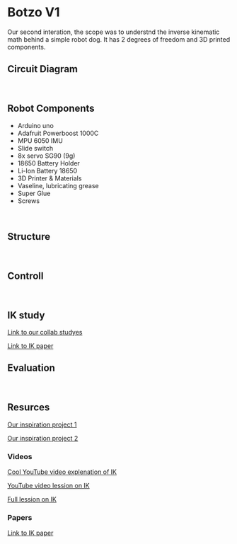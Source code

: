 # Botzo V1
Our second interation, the scope was to understnd the inverse kinematic math behind a simple robot dog. It has 2 degrees of freedom and 3D printed components.
<br>

## Circuit Diagram
<br>

## Robot Components
- Arduino uno
- Adafruit Powerboost 1000C
- MPU 6050 IMU
- Slide switch
- 8x servo SG90 (9g)
- 18650 Battery Holder
- Li-Ion Battery 18650
- 3D Printer & Materials
- Vaseline, lubricating grease
- Super Glue
- Screws
<br>

## Structure
<br>

## Controll
<br>

## IK study
[Link to our collab studyes](https://colab.research.google.com/drive/1-2LA13HfGoF-sFvO-_iz6qzYOe-9e5LA?usp=sharing)

[Link to IK paper](https://www.researchgate.net/publication/320307716_Inverse_Kinematic_Analysis_Of_A_Quadruped_Robot)
<br>

## Evaluation
<br>

## Resurces
[Our inspiration project 1](https://www.instructables.com/GoodBoy-3D-Printed-Arduino-Robot-Dog/)

[Our inspiration project 2](https://hackaday.io/project/171456-diy-hobby-servos-quadruped-robot)
<br>

### Videos
[Cool YouTube video explenation of IK](https://www.youtube.com/watch?v=HjmIOKSp7v4)

[YouTube video lession on IK](https://www.youtube.com/watch?v=RH3iAmMsolo)

[Full lession on IK](https://www.youtube.com/watch?v=unwUt3kkgvE)
<br>

### Papers
[Link to IK paper](https://www.researchgate.net/publication/320307716_Inverse_Kinematic_Analysis_Of_A_Quadruped_Robot)
<br>